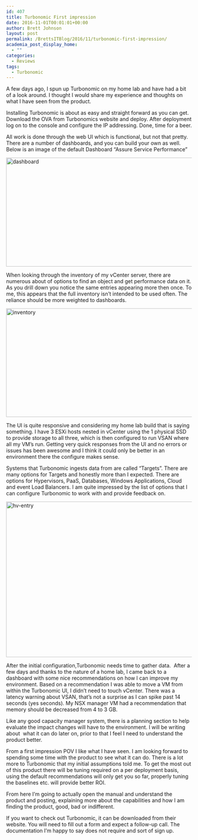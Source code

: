```yaml
---
id: 407
title: Turbonomic First impression
date: 2016-11-01T00:01:01+00:00
author: Brett Johnson
layout: post
permalink: /BrettsITBlog/2016/11/turbonomic-first-impression/
academia_post_display_home:
  - ""
categories:
  - Reviews
tags:
  - Turbonomic
---
```

A few days ago, I spun up Turbonomic on my home lab and have had a bit of a look around. I thought I would share my experience and thoughts on what I have seen from the product.

Installing Turbonomic is about as easy and straight forward as you can get. Download the OVA from Turbonomics website and deploy. After deployment log on to the console and configure the IP addressing. Done, time for a beer.

All work is done through the web UI which is functional, but not that pretty. There are a number of dashboards, and you can build your own as well. Below is an image of the default Dashboard &#8220;Assure Service Performance&#8221;

[<img class="alignnone wp-image-409" src="https://sdbrett.com/assets/images/2016/10/Dashboard-300x172.png" alt="dashboard" width="515" height="295" srcset="https://sdbrett.com/assets/images/2016/10/Dashboard-300x172.png 300w, https://sdbrett.com/assets/images/2016/10/Dashboard-768x441.png 768w, https://sdbrett.com/assets/images/2016/10/Dashboard-1024x588.png 1024w, https://sdbrett.com/assets/images/2016/10/Dashboard-260x149.png 260w, https://sdbrett.com/assets/images/2016/10/Dashboard.png 1502w" sizes="(max-width: 515px) 100vw, 515px" />](https://sdbrett.com/assets/images/2016/10/Dashboard.png)

When looking through the inventory of my vCenter server, there are numerous about of options to find an object and get performance data on it. As you drill down you notice the same entries appearing more then once. To me, this appears that the full inventory isn&#8217;t intended to be used often. The reliance should be more weighted to dashboards.

[<img class="alignnone wp-image-410" src="https://sdbrett.com/assets/images/2016/10/Inventory-300x170.png" alt="inventory" width="519" height="294" srcset="https://sdbrett.com/assets/images/2016/10/Inventory-300x170.png 300w, https://sdbrett.com/assets/images/2016/10/Inventory-768x434.png 768w, https://sdbrett.com/assets/images/2016/10/Inventory-1024x579.png 1024w, https://sdbrett.com/assets/images/2016/10/Inventory-260x147.png 260w, https://sdbrett.com/assets/images/2016/10/Inventory.png 1461w" sizes="(max-width: 519px) 100vw, 519px" />](https://sdbrett.com/assets/images/2016/10/Inventory.png)

The UI is quite responsive and considering my home lab build that is saying something. I have 3 ESXi hosts nested in vCenter using the 1 physical SSD to provide storage to all three, which is then configured to run VSAN where all my VM&#8217;s run. Getting very quick responses from the UI and no errors or issues has been awesome and I think it could only be better in an environment there the configure makes sense.

Systems that Turbonomic ingests data from are called &#8220;Targets&#8221;. There are many options for Targets and honestly more than I expected. There are options for Hypervisors, PaaS, Databases, Windows Applications, Cloud and event Load Balancers. I am quite impressed by the list of options that I can configure Turbonomic to work with and provide feedback on.

[<img class="alignnone wp-image-411" src="https://sdbrett.com/assets/images/2016/10/HV-entry-300x221.png" alt="hv-entry" width="571" height="421" srcset="https://sdbrett.com/assets/images/2016/10/HV-entry-300x221.png 300w, https://sdbrett.com/assets/images/2016/10/HV-entry-768x565.png 768w, https://sdbrett.com/assets/images/2016/10/HV-entry-260x191.png 260w, https://sdbrett.com/assets/images/2016/10/HV-entry.png 811w" sizes="(max-width: 571px) 100vw, 571px" />](https://sdbrett.com/assets/images/2016/10/HV-entry.png)

After the initial configuration,Turbonomic needs time to gather data.  After a few days and thanks to the nature of a home lab, I came back to a dashboard with some nice recommendations on how I can improve my environment. Based on a recommendation I was able to move a VM from within the Turbonomic UI, I didn&#8217;t need to touch vCenter. There was a latency warning about VSAN, that&#8217;s not a surprise as I can spike past 14 seconds (yes seconds). My NSX manager VM had a recommendation that memory should be decreased from 4 to 3 GB.

Like any good capacity manager system, there is a planning section to help evaluate the impact changes will have to the environment. I will be writing about  what it can do later on, prior to that I feel I need to understand the product better.

From a first impression POV I like what I have seen. I am looking forward to spending some time with the product to see what it can do. There is a lot more to Turbonomic that my initial assumptions told me. To get the most out of this product there will be tuning required on a per deployment basis, using the default recommendations will only get you so far, properly tuning the baselines etc. will provide better ROI.

From here I&#8217;m going to actually open the manual and understand the product and posting, explaining more about the capabilities and how I am finding the product, good, bad or indifferent.

If you want to check out Turbonomic, it can be downloaded from their website. You will need to fill out a form and expect a follow-up call. The documentation I&#8217;m happy to say does not require and sort of sign up.